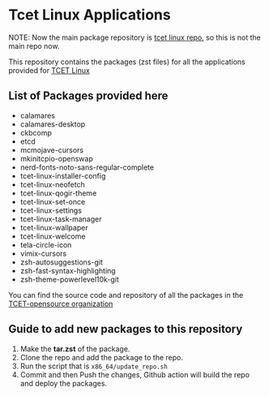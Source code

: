 # Tcet Linux Applications

NOTE: Now the main package repository is [tcet linux repo](https://github.com/tcet-opensource/tcet-linux-repo), so this is not the main repo now.

This repository contains the packages (zst files) for all the applications 
provided for [TCET Linux](https://github.com/tcet-opensource/tcet-linux)

## List of Packages provided here

- calamares
- calamares-desktop
- ckbcomp
- etcd
- mcmojave-cursors
- mkinitcpio-openswap
- nerd-fonts-noto-sans-regular-complete
- tcet-linux-installer-config
- tcet-linux-neofetch
- tcet-linux-qogir-theme
- tcet-linux-set-once
- tcet-linux-settings
- tcet-linux-task-manager
- tcet-linux-wallpaper
- tcet-linux-welcome
- tela-circle-icon
- vimix-cursors
- zsh-autosuggestions-git
- zsh-fast-syntax-highlighting
- zsh-theme-powerlevel10k-git

You can find the source code and repository of all the packages in the [TCET-opensource organization](https://github.com/tcetopensource)

## Guide to add new packages to this repository

1. Make the **tar.zst** of the package.
2. Clone the repo and add the package to the repo.
3. Run the script that is `x86_64/update_repo.sh`
4. Commit and then Push the changes, Github action will build the repo and deploy the packages. 
